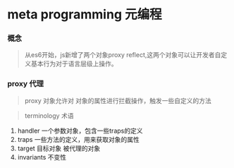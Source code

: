 # meta programming 元编程

### 概念
> 从es6开始，js新增了两个对象proxy reflect,这两个对象可以让开发者自定义基本行为对于语言层级上操作。


### proxy  代理

> proxy 对象允许对 对象的属性进行拦截操作，触发一些自定义的方法

> terminology 术语

1. handler  一个参数对象，包含一些traps的定义
2. traps  一些方法的定义，用来获取对象的属性
3. target  目标对象 被代理的对象
4. invariants  不变性



